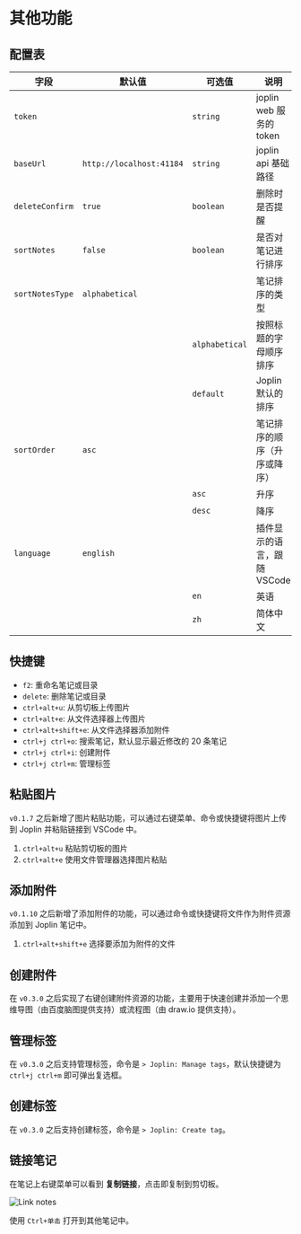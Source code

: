 # 其他功能

## 配置表

| 字段            | 默认值                   | 可选值         | 说明                         |
| --------------- | ------------------------ | -------------- | ---------------------------- |
| `token`         |                          | `string`       | joplin web 服务的 token      |
| `baseUrl`       | `http://localhost:41184` | `string`       | joplin api 基础路径          |
| `deleteConfirm` | `true`                   | `boolean`      | 删除时是否提醒               |
| `sortNotes`     | `false`                  | `boolean`      | 是否对笔记进行排序           |
| `sortNotesType` | `alphabetical`           |                | 笔记排序的类型               |
|                 |                          | `alphabetical` | 按照标题的字母顺序排序       |
|                 |                          | `default`      | Joplin 默认的排序            |
| `sortOrder`     | `asc`                    |                | 笔记排序的顺序（升序或降序） |
|                 |                          | `asc`          | 升序                         |
|                 |                          | `desc`         | 降序                         |
| `language`      | `english`                |                | 插件显示的语言，跟随 VSCode  |
|                 |                          | `en`           | 英语                         |
|                 |                          | `zh`           | 简体中文                     |

## 快捷键

- `f2`: 重命名笔记或目录
- `delete`: 删除笔记或目录
- `ctrl+alt+u`: 从剪切板上传图片
- `ctrl+alt+e`: 从文件选择器上传图片
- `ctrl+alt+shift+e`: 从文件选择器添加附件
- `ctrl+j ctrl+o`: 搜索笔记，默认显示最近修改的 20 条笔记
- `ctrl+j ctrl+i`: 创建附件
- `ctrl+j ctrl+m`: 管理标签

## 粘贴图片

`v0.1.7` 之后新增了图片粘贴功能，可以通过右键菜单、命令或快捷键将图片上传到 Joplin 并粘贴链接到 VSCode 中。

1. `ctrl+alt+u` 粘贴剪切板的图片
2. `ctrl+alt+e` 使用文件管理器选择图片粘贴

## 添加附件

`v0.1.10` 之后新增了添加附件的功能，可以通过命令或快捷键将文件作为附件资源添加到 Joplin 笔记中。

1. `ctrl+alt+shift+e` 选择要添加为附件的文件

## 创建附件

在 `v0.3.0` 之后实现了右键创建附件资源的功能，主要用于快速创建并添加一个思维导图（由百度脑图提供支持）或流程图（由 draw.io 提供支持）。

## 管理标签

在 `v0.3.0` 之后支持管理标签，命令是 `> Joplin: Manage tags`，默认快捷键为 `ctrl+j ctrl+m` 即可弹出复选框。

## 创建标签

在 `v0.3.0` 之后支持创建标签，命令是 `> Joplin: Create tag`。

## 链接笔记

在笔记上右键菜单可以看到 **复制链接**，点击即复制到剪切板。

![Link notes](/images/copy-link.gif)

使用 `Ctrl+单击` 打开到其他笔记中。
